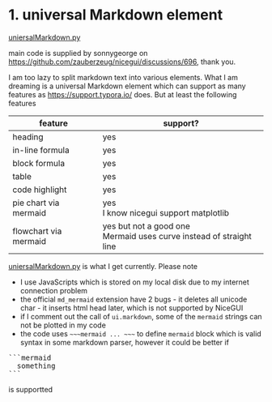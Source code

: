# 1. universal Markdown element
[uniersalMarkdown.py](uniersalMarkdown.py)

main code is supplied by sonnygeorge on https://github.com/zauberzeug/nicegui/discussions/696, thank you.

I am too lazy to split markdown text into various elements. What I am dreaming is a universal Markdown element which can support as many features as https://support.typora.io/ does. But at least the following features

| feature               | support?                                                     |
| --------------------- | ------------------------------------------------------------ |
| heading               | yes                                                          |
| in-line formula       | yes                                                          |
| block formula         | yes                                                          |
| table                 | yes                                                          |
| code highlight        | yes                                                          |
| pie chart via mermaid | yes<br> I know nicegui support matplotlib                    |
| flowchart via mermaid | yes but not a good one<br>Mermaid uses curve instead of straight line |

[uniersalMarkdown.py](uniersalMarkdown.py) is what I get currently. Please note
- I use JavaScripts which is stored on my local disk due to my internet connection problem
- the official `md_mermaid` extension have 2 bugs
      - it deletes all unicode char
      - it inserts html head later, which is not supported by NiceGUI
- if I comment out the call of `ui.markdown`, some of the `mermaid` strings can not be plotted in my code
- the code uses `~~~mermaid ... ~~~` to define `mermaid` block which is valid syntax in some markdown parser, however it could be better if
<pre>
```mermaid
  something
``` 
</pre>
is supportted
